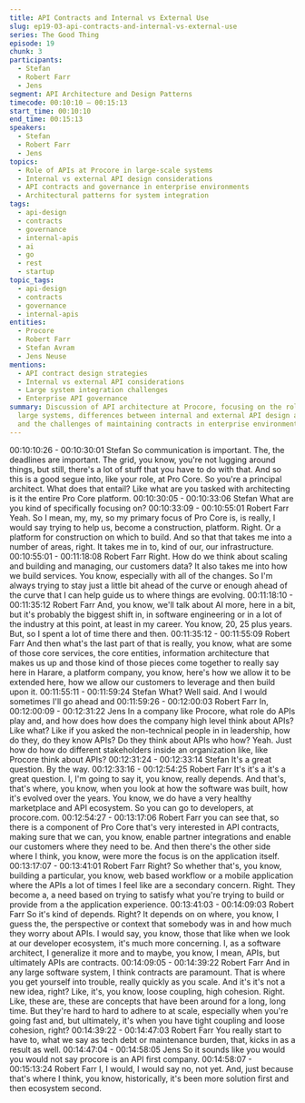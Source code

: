```yaml
---
title: API Contracts and Internal vs External Use
slug: ep19-03-api-contracts-and-internal-vs-external-use
series: The Good Thing
episode: 19
chunk: 3
participants:
  - Stefan
  - Robert Farr
  - Jens
segment: API Architecture and Design Patterns
timecode: 00:10:10 – 00:15:13
start_time: 00:10:10
end_time: 00:15:13
speakers:
  - Stefan
  - Robert Farr
  - Jens
topics:
  - Role of APIs at Procore in large-scale systems
  - Internal vs external API design considerations
  - API contracts and governance in enterprise environments
  - Architectural patterns for system integration
tags:
  - api-design
  - contracts
  - governance
  - internal-apis
  - ai
  - go
  - rest
  - startup
topic_tags:
  - api-design
  - contracts
  - governance
  - internal-apis
entities:
  - Procore
  - Robert Farr
  - Stefan Avram
  - Jens Neuse
mentions:
  - API contract design strategies
  - Internal vs external API considerations
  - Large system integration challenges
  - Enterprise API governance
summary: Discussion of API architecture at Procore, focusing on the role of APIs in
  large systems, differences between internal and external API design approaches,
  and the challenges of maintaining contracts in enterprise environments.
---
```


00:10:10:26 - 00:10:30:01
Stefan
So communication is important. The, the deadlines are important. The grid, you know, you're not
lugging around things, but still, there's a lot of stuff that you have to do with that. And so this is a
good segue into, like your role, at Pro Core. So you're a principal architect. What does that
entail? Like what are you tasked with architecting is it the entire Pro Core platform.
00:10:30:05 - 00:10:33:06
Stefan
What are you kind of specifically focusing on?
00:10:33:09 - 00:10:55:01
Robert Farr
Yeah. So I mean, my, my, so my primary focus of Pro Core is, is really, I would say trying to help
us, become a construction, platform. Right. Or a platform for construction on which to build. And
so that that takes me into a number of areas, right. It takes me in to, kind of our, our
infrastructure.
00:10:55:01 - 00:11:18:08
Robert Farr
Right. How do we think about scaling and building and managing, our customers data? It also
takes me into how we build services. You know, especially with all of the changes. So I'm
always trying to stay just a little bit ahead of the curve or enough ahead of the curve that I can
help guide us to where things are evolving.
00:11:18:10 - 00:11:35:12
Robert Farr
And, you know, we'll talk about AI more, here in a bit, but it's probably the biggest shift in, in
software engineering or in a lot of the industry at this point, at least in my career. You know, 20,
25 plus years. But, so I spent a lot of time there and then.
00:11:35:12 - 00:11:55:09
Robert Farr
And then what's the last part of that is really, you know, what are some of those core services,
the core entities, information architecture that makes us up and those kind of those pieces come
together to really say here in Harare, a platform company, you know, here's how we allow it to
be extended here, how we allow our customers to leverage and then build upon it.
00:11:55:11 - 00:11:59:24
Stefan
What? Well said. And I would sometimes I'll go ahead and
00:11:59:26 - 00:12:00:03
Robert Farr
In,
00:12:00:09 - 00:12:31:22
Jens
In a company like Procore, what role do APIs play and, and how does how does the company
high level think about APIs? Like what? Like if you asked the non-technical people in in
leadership, how do they, do they know APIs? Do they think about APIs who how? Yeah. Just
how do how do different stakeholders inside an organization like, like Procore think about APIs?
00:12:31:24 - 00:12:33:14
Stefan
It's a great question. By the way.
00:12:33:16 - 00:12:54:25
Robert Farr
It's it's a it's a great question. I, I'm going to say it, you know, really depends. And that's, that's
where, you know, when you look at how the software was built, how it's evolved over the years.
You know, we do have a very healthy marketplace and API ecosystem. So you can go to
developers, at procore.com.
00:12:54:27 - 00:13:17:06
Robert Farr
you can see that, so there is a component of Pro Core that's very interested in API contracts,
making sure that we can, you know, enable partner integrations and enable our customers
where they need to be. And then there's the other side where I think, you know, were more the
focus is on the application itself.
00:13:17:07 - 00:13:41:01
Robert Farr
Right? So whether that's, you know, building a particular, you know, web based workflow or a
mobile application where the APIs a lot of times I feel like are a secondary concern. Right. They
become a, a need based on trying to satisfy what you're trying to build or provide from a the
application experience.
00:13:41:03 - 00:14:09:03
Robert Farr
So it's kind of depends. Right? It depends on on where, you know, I guess the, the perspective
or context that somebody was in and how much they worry about APIs. I would say, you know,
those that like when we look at our developer ecosystem, it's much more concerning. I, as a
software architect, I generalize it more and to maybe, you know, I mean, APIs, but ultimately
APIs are contracts.
00:14:09:05 - 00:14:39:22
Robert Farr
And in any large software system, I think contracts are paramount. That is where you get
yourself into trouble, really quickly as you scale. And it's it's not a new idea, right? Like, it's, you
know, loose coupling, high cohesion. Right. Like, these are, these are concepts that have been
around for a long, long time. But they're hard to hard to adhere to at scale, especially when
you're going fast and, but ultimately, it's when you have tight coupling and loose cohesion, right?
00:14:39:22 - 00:14:47:03
Robert Farr
You really start to have to, what we say as tech debt or maintenance burden, that, kicks in as a
result as well.
00:14:47:04 - 00:14:58:05
Jens
So it sounds like you would you would not say procore is an API first company.
00:14:58:07 - 00:15:13:24
Robert Farr
I, I would, I would say no, not yet. And, just because that's where I think, you know, historically,
it's been more solution first and then ecosystem second.